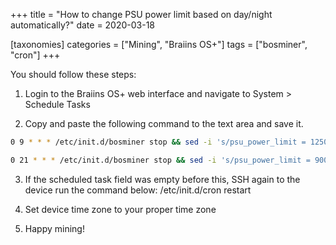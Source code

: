 +++
title = "How to change PSU power limit based on day/night automatically?"
date = 2020-03-18

[taxonomies] 
categories = ["Mining", "Braiins OS+"]
tags = ["bosminer", "cron"]
+++

You should follow these steps:


1. Login to the Braiins OS+ web interface and navigate to System > Schedule Tasks

2. Copy and paste the following command to the text area and save it.
```bash
0 9 * * * /etc/init.d/bosminer stop && sed -i 's/psu_power_limit = 1250/psu_power_limit = 900/' /etc/bosminer.toml && cp /etc/tune900.json /etc/bosminer-autotune.json && /etc/init.d/bosminer start
```
```bash
0 21 * * * /etc/init.d/bosminer stop && sed -i 's/psu_power_limit = 900/psu_power_limit = 1250/' /etc/bosminer.toml && cp /etc/tune1250.json /etc/bosminer-autotune.json && /etc/init.d/bosminer start
```

3. If the scheduled task field was empty before this, SSH again to the device run the command below:
/etc/init.d/cron restart

4. Set device time zone to your proper time zone 

5. Happy mining!